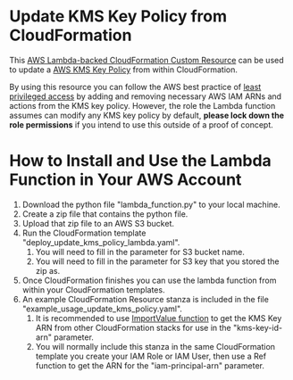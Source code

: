 # Update KMS Key Policy from CloudFormation

This [AWS Lambda-backed CloudFormation Custom Resource](http://docs.aws.amazon.com/AWSCloudFormation/latest/UserGuide/template-custom-resources-lambda.html) can be used to update a [AWS KMS Key Policy](http://docs.aws.amazon.com/kms/latest/developerguide/key-policies.html) from within CloudFormation.

By using this resource you can follow the AWS best practice of [least privileged access](http://docs.aws.amazon.com/IAM/latest/UserGuide/best-practices.html#grant-least-privilege) by adding and removing necessary AWS IAM ARNs and actions from the KMS key policy.  However, the role the Lambda function assumes can modify any KMS key policy by default, **please lock down the role permissions** if you intend to use this outside of a proof of concept.


# How to Install and Use the Lambda Function in Your AWS Account
1. Download the python file "lambda_function.py" to your local machine.
2. Create a zip file that contains the python file.
3. Upload that zip file to an AWS S3 bucket.
4. Run the CloudFormation template "deploy_update_kms_policy_lambda.yaml".
    1. You will need to fill in the parameter for S3 bucket name.
    2. You will need to fill in the parameter for S3 key that you stored the zip as.
5. Once CloudFormation finishes you can use the lambda function from within your CloudFormation templates.
6. An example CloudFormation Resource stanza is included in the file "example_usage_update_kms_policy.yaml".
    1. It is recommended to use [ImportValue function](http://docs.aws.amazon.com/AWSCloudFormation/latest/UserGuide/intrinsic-function-reference-importvalue.html) to get the KMS Key ARN from other CloudFormation stacks for use in the "kms-key-id-arn" parameter.
    2. You will normally include this stanza in the same CloudFormation template you create your IAM Role or IAM User, then use a Ref function to get the ARN for the "iam-principal-arn" parameter.
